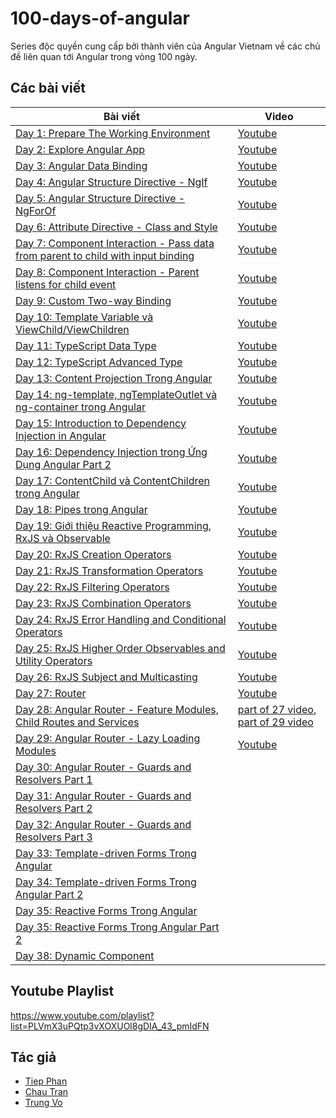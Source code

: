 # 100-days-of-angular

Series độc quyền cung cấp bởi thành viên của Angular Vietnam về các chủ đề liên quan tới Angular trong vòng 100 ngày.

## Các bài viết

| Bài viết                                                                                 | Video                                                                  |
| ---------------------------------------------------------------------------------------- | ---------------------------------------------------------------------- |
| [Day 1: Prepare The Working Environment][day1]                                           | [Youtube][day1-video]                                                  |
| [Day 2: Explore Angular App][day2]                                                       | [Youtube][day2-video]                                                  |
| [Day 3: Angular Data Binding][day3]                                                      | [Youtube][day3-video]                                                  |
| [Day 4: Angular Structure Directive - NgIf][day4]                                        | [Youtube][day4-video]                                                  |
| [Day 5: Angular Structure Directive - NgForOf][day5]                                     | [Youtube][day5-video]                                                  |
| [Day 6: Attribute Directive - Class and Style][day6]                                     | [Youtube][day6-video]                                                  |
| [Day 7: Component Interaction - Pass data from parent to child with input binding][day7] | [Youtube][day7-video]                                                  |
| [Day 8: Component Interaction - Parent listens for child event][day8]                    | [Youtube][day8-video]                                                  |
| [Day 9: Custom Two-way Binding][day9]                                                    | [Youtube][day9-video]                                                  |
| [Day 10: Template Variable và ViewChild/ViewChildren][day10]                             | [Youtube][day10-video]                                                 |
| [Day 11: TypeScript Data Type][day11]                                                    | [Youtube][day11-video]                                                 |
| [Day 12: TypeScript Advanced Type][day12]                                                | [Youtube][day12-video]                                                 |
| [Day 13: Content Projection Trong Angular][day13]                                        | [Youtube][day13-video]                                                 |
| [Day 14: ng-template, ngTemplateOutlet và ng-container trong Angular][day14]             | [Youtube][day14-video]                                                 |
| [Day 15: Introduction to Dependency Injection in Angular][day15]                         | [Youtube][day15-video]                                                 |
| [Day 16: Dependency Injection trong Ứng Dụng Angular Part 2][day16]                      | [Youtube][day16-video]                                                 |
| [Day 17: ContentChild và ContentChildren trong Angular][day17]                           | [Youtube][day17-video]                                                 |
| [Day 18: Pipes trong Angular][day18]                                                     | [Youtube][day18-video]                                                 |
| [Day 19: Giới thiệu Reactive Programming, RxJS và Observable][day19]                     | [Youtube][day19-video]                                                 |
| [Day 20: RxJS Creation Operators][day20]                                                 | [Youtube][day20-video]                                                 |
| [Day 21: RxJS Transformation Operators][day21]                                           | [Youtube][day21-video]                                                 |
| [Day 22: RxJS Filtering Operators][day22]                                                | [Youtube][day22-video]                                                 |
| [Day 23: RxJS Combination Operators][day23]                                              | [Youtube][day23-video]                                                 |
| [Day 24: RxJS Error Handling and Conditional Operators][day24]                           | [Youtube][day24-video]                                                 |
| [Day 25: RxJS Higher Order Observables and Utility Operators][day25]                     | [Youtube][day25-video]                                                 |
| [Day 26: RxJS Subject and Multicasting][day26]                                           | [Youtube][day26-video]                                                 |
| [Day 27: Router][day27]                                                                  | [Youtube][day27-28-video]                                              |
| [Day 28: Angular Router - Feature Modules, Child Routes and Services][day28]             | [part of 27 video][day27-28-video], [part of 29 video][day28-29-video] |
| [Day 29: Angular Router - Lazy Loading Modules][day29]                                   | [Youtube][day28-29-video]                                              |
| [Day 30: Angular Router - Guards and Resolvers Part 1][day30]                            |                                                                        |
| [Day 31: Angular Router - Guards and Resolvers Part 2][day31]                            |                                                                        |
| [Day 32: Angular Router - Guards and Resolvers Part 3][day32]                            |                                                                        |
| [Day 33: Template-driven Forms Trong Angular][day33]                                     |                                                                        |
| [Day 34: Template-driven Forms Trong Angular Part 2][day34]                              |                                                                        |
| [Day 35: Reactive Forms Trong Angular][day35]                                            |                                                                        |
| [Day 35: Reactive Forms Trong Angular Part 2][day36]                                     |                                                                        |
| [Day 38: Dynamic Component][day38]                                                       |                                                                        |

## Youtube Playlist

https://www.youtube.com/playlist?list=PLVmX3uPQtp3vXOXUOl8gDIA_43_pmIdFN

## Tác giả

- [Tiep Phan][tieppt]
- [Chau Tran][nartc]
- [Trung Vo][trungk18]

[day1]: Day001-Installation.md
[day2]: Day002-AngularApp.md
[day3]: Day003-DataBinding.md
[day4]: Day004-Structure-Directive-If-Else.md
[day5]: Day005-Structure-Directive-NgFor.md
[day6]: Day006-Attribute-Directive-Class-Style.md
[day7]: Day007-Component-Interaction-01.md
[day8]: Day008-Component-Interaction-02.md
[day9]: Day009-two-way-binding.md
[day10]: Day010-template-variable-viewchild-viewchildren.md
[day11]: Day011-typescript-data-type.md
[day12]: Day012-typescript-advanced-type.md
[day13]: Day013-content-projection-in-angular.md
[day14]: Day014-ng-template-ng-template-outlet-ng-container.md
[day15]: Day015-introduction-dependency-injection-in-angular.md
[day16]: Day016-dependency-injection-in-angular-part-2.md
[day17]: Day017-contentchild-contentchildren.md
[day18]: Day018-pipes.md
[day19]: Day019-intro-rxjs-observable.md
[day20]: Day020-rxjs-creation.md
[day21]: Day021-rxjs-transformation.md
[day22]: Day022-rxjs-filtering.md
[day23]: Day023-rxjs-combination.md
[day24]: Day024-rxjs-error-handling-conditional.md
[day25]: Day025-rxjs-hoo-utility.md
[day26]: Day026-rxjs-subject-multicast.md
[day27]: Day027-router.md
[day28]: Day028-router-feature-child-services.md
[day29]: Day029-router-lazy-load.md
[day30]: Day030-router-guards-resolvers.md
[day31]: Day031-router-guards-resolvers-2.md
[day32]: Day032-router-guards-resolvers-3.md
[day33]: Day033-template-driven-forms.md
[day34]: Day034-template-driven-forms-2.md
[day35]: Day035-reactive-forms.md
[day36]: Day036-reactive-forms-2.md
[day38]: Day038-dynamic-component.md
[day1-video]: https://youtu.be/NS6P1fpU77o
[day2-video]: https://youtu.be/jgFw8tAgKNs
[day3-video]: https://youtu.be/WrMywdbnQfk
[day4-video]: https://youtu.be/Yujs6hi-l4w
[day5-video]: https://youtu.be/q7CQPEPSkD0
[day6-video]: https://youtu.be/Zh36WRD3MMQ
[day7-video]: https://youtu.be/uTd2W4NQkgs
[day8-video]: https://youtu.be/XFN75RZzMJY
[day9-video]: https://youtu.be/U8UCOKInmu8
[day10-video]: https://youtu.be/Wd_644YBQUM
[day11-video]: https://youtu.be/ozHjDLuusVU
[day12-video]: https://youtu.be/4tcajihANZQ
[day13-video]: https://youtu.be/-vN52YVbcgk
[day14-video]: https://youtu.be/3JM8pDR-MaU
[day15-video]: https://youtu.be/_JnUGhVhq_o
[day16-video]: https://youtu.be/hTsn6L8vcVg
[day17-video]: https://youtu.be/m3ZgeVGLZag
[day18-video]: https://youtu.be/4BJ2Vk67f6A
[day19-video]: https://youtu.be/lRfyUh4ex38
[day20-video]: https://youtu.be/OWvK8ZB_Wrc
[day21-video]: https://youtu.be/AG97A7_NCLE
[day22-video]: https://youtu.be/KEBpdRL11Nw
[day23-video]: https://youtu.be/qChj6nScvl0
[day24-video]: https://youtu.be/UnfiFpY5VtQ
[day25-video]: https://youtu.be/5SD2YIxMBBM
[day26-video]: https://youtu.be/8nWosjgcI5k
[day27-28-video]: https://youtu.be/mw4a9S5k8yU
[day28-29-video]: https://youtu.be/D0Tv5BaNTa8
[tieppt]: https://github.com/tieppt
[nartc]: https://github.com/nartc
[trungk18]: https://github.com/trungk18
